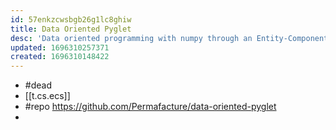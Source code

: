 ```yaml
---
id: 57enkzcwsbgb26g1lc8ghiw
title: Data Oriented Pyglet
desc: 'Data oriented programming with numpy through an Entity-Component-System model.'
updated: 1696310257371
created: 1696310148422
---
```


- #dead
- [[t.cs.ecs]]
- #repo https://github.com/Permafacture/data-oriented-pyglet
- 